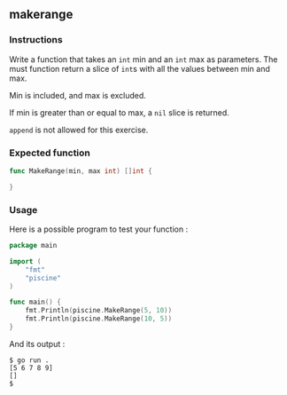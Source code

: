 ## makerange

### Instructions

Write a function that takes an `int` min and an `int` max as parameters.
The must function return a slice of `int`s with all the values between min and max.

Min is included, and max is excluded.

If min is greater than or equal to max, a `nil` slice is returned.

`append` is not allowed for this exercise.

### Expected function

```go
func MakeRange(min, max int) []int {

}
```

### Usage

Here is a possible program to test your function :

```go
package main

import (
	"fmt"
	"piscine"
)

func main() {
	fmt.Println(piscine.MakeRange(5, 10))
	fmt.Println(piscine.MakeRange(10, 5))
}
```

And its output :

```console
$ go run .
[5 6 7 8 9]
[]
$
```
